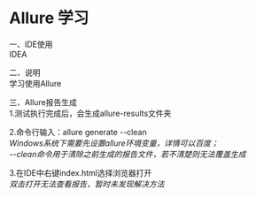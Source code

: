 Allure 学习
===========  
一、IDE使用  
    IDEA  
    
二、说明  
    学习使用Allure  
    
三、Allure报告生成  
   1.测试执行完成后，会生成allure-results文件夹  
    
   2.命令行输入：allure generate --clean  
      *Windows系统下需要先设置allure环境变量，详情可以百度；*  
      *--clean命令用于清除之前生成的报告文件，若不清楚则无法覆盖生成*  
    
   3.在IDE中右键index.html选择浏览器打开  
      *双击打开无法查看报告，暂时未发现解决方法*
